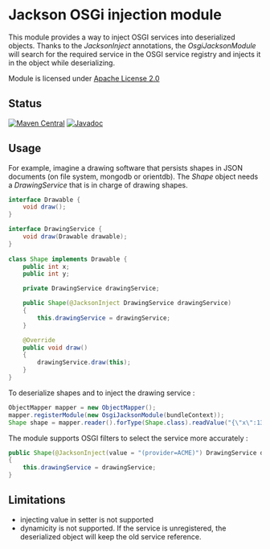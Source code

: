 # Jackson OSGi injection module

This module provides a way to inject OSGI services into deserialized objects.
Thanks to the _JacksonInject_ annotations, the _OsgiJacksonModule_ will search for the required service in the OSGI service registry and injects it in the object while deserializing.

Module is licensed under [Apache License 2.0](http://www.apache.org/licenses/LICENSE-2.0.txt)

## Status

[![Maven Central](https://maven-badges.herokuapp.com/maven-central/com.fasterxml.jackson.module/jackson-module-osgi/badge.svg)](https://maven-badges.herokuapp.com/maven-central/com.fasterxml.jackson.module/jackson-module-osgi/)
[![Javadoc](https://javadoc-emblem.rhcloud.com/doc/com.fasterxml.jackson.module/jackson-module-osgi/badge.svg)](http://www.javadoc.io/doc/com.fasterxml.jackson.module/jackson-module-osgi)

## Usage

For example, imagine a drawing software that persists shapes in JSON documents (on file system, mongodb or orientdb). The _Shape_ object needs a _DrawingService_ that is in charge of drawing shapes.

```java
interface Drawable {
    void draw();
}

interface DrawingService {
    void draw(Drawable drawable);
}
	
class Shape implements Drawable {
    public int x;
    public int y;

    private DrawingService drawingService;

    public Shape(@JacksonInject DrawingService drawingService)
    {
        this.drawingService = drawingService;
    }

    @Override
    public void draw()
    {
        drawingService.draw(this);
    }
}
```

To deserialize shapes and to inject the drawing service :

```java
ObjectMapper mapper = new ObjectMapper();
mapper.registerModule(new OsgiJacksonModule(bundleContext));
Shape shape = mapper.reader().forType(Shape.class).readValue("{\"x\":13,\"y\":21}");
```

The module supports OSGI filters to select the service more accurately :

```java
public Shape(@JacksonInject(value = "(provider=ACME)") DrawingService drawingService)
{
    this.drawingService = drawingService;
}
```

## Limitations

* injecting value in setter is not supported
* dynamicity is not supported. If the service is unregistered, the deserialized object will keep the old service reference.
